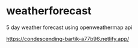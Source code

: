# weatherforecast
5 day weather forecast using openweathermap api

https://condescending-bartik-a77b96.netlify.app/
